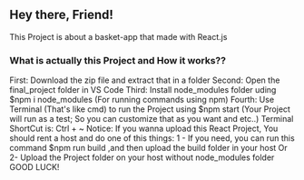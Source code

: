 <h2>Hey there, Friend!</h2>
<p>This Project is about a basket-app that made with React.js</p>
<h3>What is actually this Project and How it works??</h3>
<p>
  First: Download the zip file and extract that in a folder
  Second: Open the final_project folder in VS Code
  Third: Install node_modules folder uding $npm i node_modules (For running commands using npm)
  Fourth: Use Terminal (That's like cmd) to run the Project using $npm start (Your Project will run as a test; So you can customize that as you want and etc..) Terminal ShortCut is: Ctrl + ~
  Notice: If you wanna upload this React Project, You should rent a host and do one of this things:
  1 - If you need, you can run this command $npm run build ,and then upload the build folder in your host
  Or
  2- Upload the Project folder on your host without node_modules folder
  GOOD LUCK!
</p>
